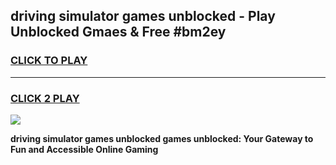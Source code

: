 
## driving simulator games unblocked - Play Unblocked Gmaes & Free #bm2ey
<h3>
<a href="https://news.freeplayer.one?title=driving_simulator_games_unblocked&ref=03M">CLICK TO PLAY</a></h3>
<hr>

<h3>
<a href="https://news.freeplayer.one?title=driving_simulator_games_unblocked&ref=03M">CLICK 2 PLAY</a>
  
</h3>

<a href="https://news.freeplayer.one?title=driving_simulator_games_unblocked&ref=03M"><img src="https://clearcache.store/games.png"></a>


**driving simulator games unblocked games unblocked: Your Gateway to Fun and Accessible Online Gaming**
